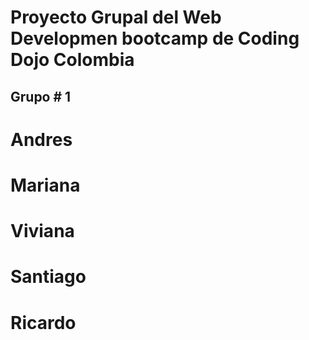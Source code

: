 # Proyecto Grupal del Web Developmen bootcamp de Coding Dojo Colombia

## Grupo # 1

# Andres
# Mariana
# Viviana
# Santiago
# Ricardo

